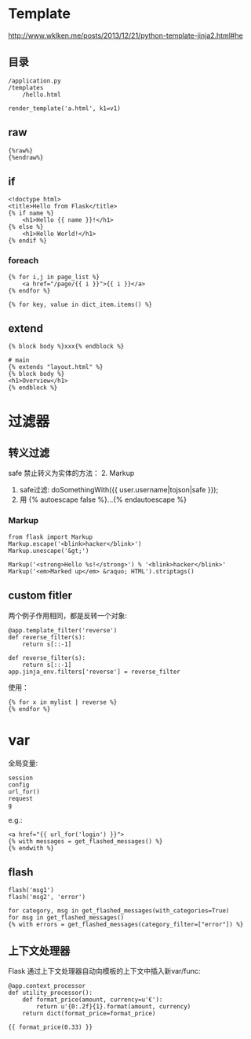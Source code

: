 # Template
http://www.wklken.me/posts/2013/12/21/python-template-jinja2.html#he

## 目录

    /application.py
    /templates
        /hello.html

    render_template('a.html', k1=v1)
## raw

    {%raw%}
    {%endraw%}

## if 
    <!doctype html>
    <title>Hello from Flask</title>
    {% if name %}
        <h1>Hello {{ name }}!</h1>
    {% else %}
        <h1>Hello World!</h1>
    {% endif %}

### foreach

	{% for i,j in page_list %}
		<a href="/page/{{ i }}">{{ i }}</a>
	{% endfor %}

    {% for key, value in dict_item.items() %}

## extend

    {% block body %}xxx{% endblock %}

    # main
    {% extends "layout.html" %}
    {% block body %}
    <h1>Overview</h1>
    {% endblock %}

# 过滤器
## 转义过滤
safe 禁止转义为实体的方法：
2. Markup
1. safe过滤:
    doSomethingWith({{ user.username|tojson|safe }});
3. 用 {% autoescape false %}...{% endautoescape %}

### Markup

    from flask import Markup
    Markup.escape('<blink>hacker</blink>')
    Markup.unescape('&gt;')

    Markup('<strong>Hello %s!</strong>') % '<blink>hacker</blink>'
    Markup('<em>Marked up</em> &raquo; HTML').striptags()

## custom fitler
两个例子作用相同，都是反转一个对象:

    @app.template_filter('reverse')
    def reverse_filter(s):
        return s[::-1]

    def reverse_filter(s):
        return s[::-1]
    app.jinja_env.filters['reverse'] = reverse_filter
    
使用：

    {% for x in mylist | reverse %}
    {% endfor %}

# var 
全局变量:

    session
    config
    url_for()
    request
    g

e.g.:

    <a href="{{ url_for('login') }}">
    {% with messages = get_flashed_messages() %}
    {% endwith %}

## flash
    flash('msg1')
    flash('msg2', 'error')

    for category, msg in get_flashed_messages(with_categories=True) 
    for msg in get_flashed_messages() 
    {% with errors = get_flashed_messages(category_filter=["error"]) %}

## 上下文处理器
Flask 通过上下文处理器自动向模板的上下文中插入新var/func:

    @app.context_processor
    def utility_processor():
        def format_price(amount, currency=u'€'):
            return u'{0:.2f}{1}.format(amount, currency)
        return dict(format_price=format_price)

    {{ format_price(0.33) }}
